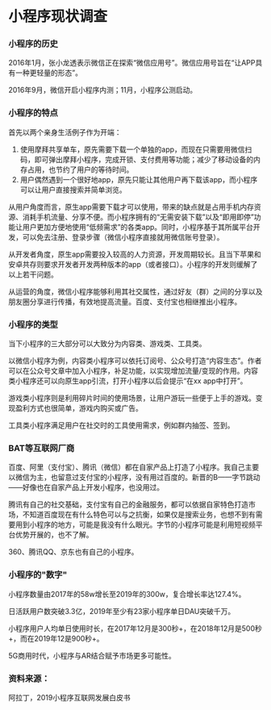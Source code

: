 # 小程序现状调查

### 小程序的历史

2016年1月，张小龙透表示微信正在探索“微信应用号”。微信应用号旨在“让APP具有一种更轻量的形态”。

2016年9月，微信开启小程序内测；11月，小程序公测启动。

### 小程序的特点

首先以两个亲身生活例子作为开端：

1. 使用摩拜共享单车，原先需要下载一个单独的app，而现在只需要用微信扫码，即可弹出摩拜小程序，完成开锁、支付费用等功能；减少了移动设备的内存占用，也节约了用户的等待时间。
2. 用户偶然遇到一个很好地app，原先只能让其他用户再下载该app，而小程序可以让用户直接搜索并简单浏览。



从用户角度而言，原生app需要下载才可以使用，带来的缺点就是占用手机内存资源、消耗手机流量、分享不便。而小程序拥有的“无需安装下载”以及“即用即停”功能让用户更加方便地使用“低频需求”的各类app。同时，小程序基于其所属平台开发，可以免去注册、登录步骤（微信小程序直接就用微信账号登录）。

从开发者角度，原生app需要投入较高的人力资源，开发周期较长。且当下苹果和安卓共存则要求开发者开发两种版本的app（或者接口）。小程序的开发则缓解了以上若干问题。

从运营的角度，微信小程序能够利用其社交属性，通过好友（群）之间的分享以及朋友圈分享进行传播，有效地提高流量。百度、支付宝也相继推出小程序。

### 小程序的类型

当下小程序的三大部分可以大致分为内容类、游戏类、工具类。

以微信小程序为例，内容类小程序可以依托订阅号、公众号打造“内容生态”。作者可以在公众号文章中加入小程序，补足功能，以实现增加流量/变现的作用。内容类小程序还可以向原生app引流，打开小程序以后会提示“在xx app中打开”。

游戏类小程序则是利用碎片时间的使用场景，让用户游玩一些便于上手的游戏。变现盈利方式也很简单，游戏内购买或广告。

工具类小程序满足用户在社交时的工具使用需求，例如群内抽签、签到。

### BAT等互联网厂商

百度、阿里（支付宝）、腾讯（微信）都在自家产品上打造了小程序。我自己主要以微信为主，也留意过支付宝的小程序，没有用过百度的。新晋的B——字节跳动——好像也在自家产品上开发小程序，也没用过。

腾讯有自己的社交基础，支付宝有自己的金融服务，都可以依据自家特色打造市场，不知道百度现在有什么特色可以与之抗衡，如果仅是搜索业务，也想不到有需要用到小程序的地方，可能是我没有什么眼光。字节的小程序可能是利用短视频平台优势开展的，也不了解。

360、腾讯QQ、京东也有自己的小程序。

### 小程序的"数字"

小程序数量由2017年的58w增长至2019年的300w，复合增长率达127.4%。

日活跃用户数突破3.3亿，2019年至少有23家小程序单日DAU突破千万。

小程序用户人均单日使用时长，在2017年12月是300秒+，在2018年12月是500秒+，而在2019年12是900秒+。

5G商用时代，小程序与AR结合赋予市场更多可能性。

### 资料来源：

阿拉丁，2019小程序互联网发展白皮书